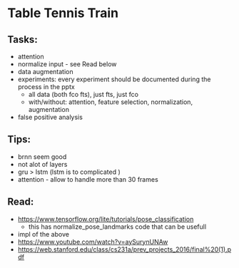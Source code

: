 # Table Tennis Train 


## Tasks:
- attention
- normalize input - see Read below
- data augmentation
- experiments: every experiment should be documented during the process in the pptx
	- all data (both fco fts), just fts, just fco 
    - with/without: attention, feature selection, normalization, augmentation
- false positive analysis

## Tips:
- brnn seem good
- not alot of layers
- gru > lstm (lstm is to complicated )
- attention - allow to handle more than 30 frames

## Read:
- https://www.tensorflow.org/lite/tutorials/pose_classification
  - this has normalize_pose_landmarks code that can be usefull
- impl of the above
- https://www.youtube.com/watch?v=aySurynUNAw
- https://web.stanford.edu/class/cs231a/prev_projects_2016/final%20(1).pdf
